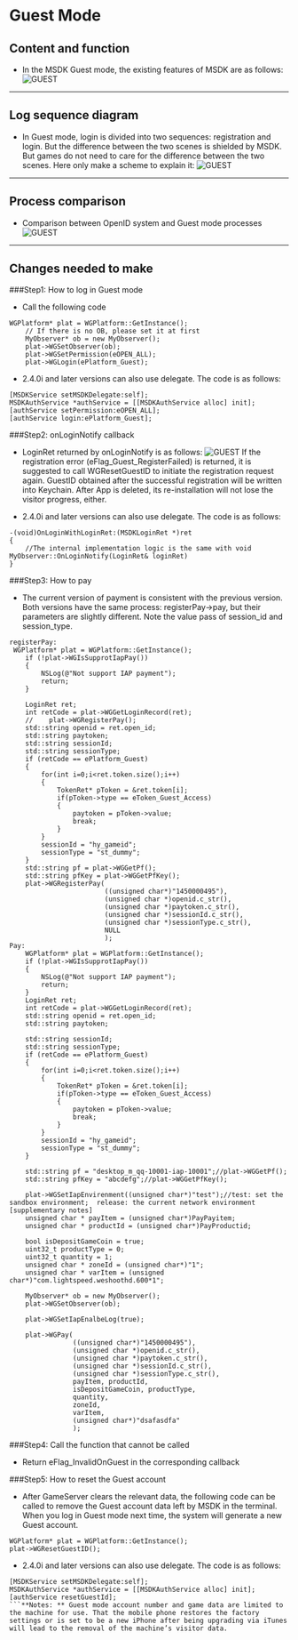 ﻿Guest Mode
===

## Content and function
 - In the MSDK Guest mode, the existing features of MSDK are as follows:
![GUEST](./Guest1.png)
---

## Log sequence diagram
 - In Guest mode, login is divided into two sequences: registration and login. But the difference between the two scenes is shielded by MSDK. But games do not need to care for the difference between the two scenes. Here only make a scheme to explain it:
![GUEST](./Guest2.png)
---

## Process comparison
 - Comparison between OpenID system and Guest mode processes
![GUEST](./Guest3.png)
---

## Changes needed to make
###Step1: How to log in Guest mode
- Call the following code
```
WGPlatform* plat = WGPlatform::GetInstance();
    // If there is no OB, please set it at first
    MyObserver* ob = new MyObserver();
    plat->WGSetObserver(ob);
    plat->WGSetPermission(eOPEN_ALL);
    plat->WGLogin(ePlatform_Guest);
```

- 2.4.0i and later versions can also use delegate. The code is as follows:
```
[MSDKService setMSDKDelegate:self];
MSDKAuthService *authService = [[MSDKAuthService alloc] init];
[authService setPermission:eOPEN_ALL];
[authService login:ePlatform_Guest];
```

###Step2: onLoginNotify callback
 - LoginRet returned by onLoginNotify is as follows:
 ![GUEST](./Guest4.png)
If the registration error (eFlag_Guest_RegisterFailed) is returned, it is suggested to call WGResetGuestID to initiate the registration request again. GuestID obtained after the successful registration will be written into Keychain. After App is deleted, its re-installation will not lose the visitor progress, either.

- 2.4.0i and later versions can also use delegate. The code is as follows:
```
-(void)OnLoginWithLoginRet:(MSDKLoginRet *)ret
{
    //The internal implementation logic is the same with void MyObserver::OnLoginNotify(LoginRet& loginRet)
}
```

###Step3: How to pay
 - The current version of payment is consistent with the previous version. Both versions have the same process: registerPay->pay, but their parameters are slightly different. Note the value pass of session_id and session_type.
```
registerPay:
 WGPlatform* plat = WGPlatform::GetInstance();
    if (!plat->WGIsSupprotIapPay())
    {
        NSLog(@"Not support IAP payment");
        return;
    }
    
    LoginRet ret;
    int retCode = plat->WGGetLoginRecord(ret);
    //    plat->WGRegisterPay();
    std::string openid = ret.open_id;
    std::string paytoken;    
    std::string sessionId;
    std::string sessionType;    
    if (retCode == ePlatform_Guest)
    {
        for(int i=0;i<ret.token.size();i++)
        {
            TokenRet* pToken = &ret.token[i];
            if(pToken->type == eToken_Guest_Access)
            {
                paytoken = pToken->value;
                break;
            }
        }
        sessionId = "hy_gameid";
        sessionType = "st_dummy";
    }
    std::string pf = plat->WGGetPf();
    std::string pfKey = plat->WGGetPfKey();    
    plat->WGRegisterPay(
                        ((unsigned char*)"1450000495"),
                        (unsigned char *)openid.c_str(),
                        (unsigned char *)paytoken.c_str(),
                        (unsigned char *)sessionId.c_str(),
                        (unsigned char *)sessionType.c_str(),
                        NULL
                        );
Pay:
    WGPlatform* plat = WGPlatform::GetInstance();
    if (!plat->WGIsSupprotIapPay())
    {
        NSLog(@"Not support IAP payment");
        return;
    }
    LoginRet ret;
    int retCode = plat->WGGetLoginRecord(ret);
    std::string openid = ret.open_id;
    std::string paytoken;
    
    std::string sessionId;
    std::string sessionType;
    if (retCode == ePlatform_Guest)
    {
        for(int i=0;i<ret.token.size();i++)
        {
            TokenRet* pToken = &ret.token[i];
            if(pToken->type == eToken_Guest_Access)
            {
                paytoken = pToken->value;
                break;
            }
        }
        sessionId = "hy_gameid";
        sessionType = "st_dummy";
    }
    
    std::string pf = "desktop_m_qq-10001-iap-10001";//plat->WGGetPf();
    std::string pfKey = "abcdefg";//plat->WGGetPfKey();
    
    plat->WGSetIapEnvirenment((unsigned char*)"test");//test: set the sandbox environment;  release: the current network environment [supplementary notes]
    unsigned char * payItem = (unsigned char*)PayPayitem;
    unsigned char * productId = (unsigned char*)PayProductid;
    
    bool isDepositGameCoin = true;
    uint32_t productType = 0;
    uint32_t quantity = 1;
    unsigned char * zoneId = (unsigned char*)"1";
    unsigned char * varItem = (unsigned char*)"com.lightspeed.weshoothd.600*1";
    
    MyObserver* ob = new MyObserver();
    plat->WGSetObserver(ob);
    
    plat->WGSetIapEnalbeLog(true);
    
    plat->WGPay(
                ((unsigned char*)"1450000495"),
                (unsigned char *)openid.c_str(),
                (unsigned char *)paytoken.c_str(),
                (unsigned char *)sessionId.c_str(),
                (unsigned char *)sessionType.c_str(),
                payItem, productId,
                isDepositGameCoin, productType,
                quantity,
                zoneId,
                varItem,
                (unsigned char*)"dsafasdfa"
                ); 
```

###Step4: Call the function that cannot be called
 - 	Return eFlag_InvalidOnGuest in the corresponding callback

###Step5: How to reset the Guest account
 - 	After GameServer clears the relevant data, the following code can be called to remove the Guest account data left by MSDK in the terminal. When you log in Guest mode next time, the system will generate a new Guest account.
```
WGPlatform* plat = WGPlatform::GetInstance();
plat->WGResetGuestID();
```

-  2.4.0i and later versions can also use delegate. The code is as follows:
```
[MSDKService setMSDKDelegate:self];
MSDKAuthService *authService = [[MSDKAuthService alloc] init];
[authService resetGuestId];
```**Notes: ** Guest mode account number and game data are limited to the machine for use. That the mobile phone restores the factory settings or is set to be a new iPhone after being upgrading via iTunes will lead to the removal of the machine’s visitor data.